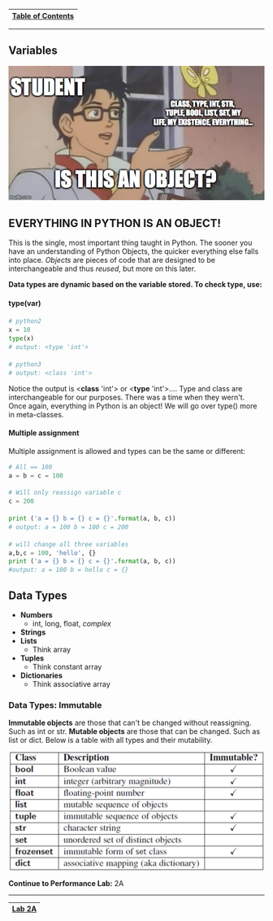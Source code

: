 |[Table of Contents](/00-Table-of-Contents.md)|
|---|

---

## Variables

![](../.gitbook/assets/isthisameme.jpg)

## EVERYTHING IN PYTHON IS AN OBJECT!

This is the single, most important thing taught in Python. The sooner you have an understanding of Python Objects, the quicker everything else falls into place. *Objects* are pieces of code that are designed to be interchangeable and thus *reused*, but more on this later.

**Data types are dynamic based on the variable stored. To check type, use:**

#### **type\(**var**\)**

```python
# python2
x = 10
type(x)
# output: <type 'int'>

# python3
# output: <class 'int'>
```

Notice the output is &lt;**class** 'int'&gt; or &lt;**type** 'int'&gt;.... Type and class are interchangeable for our purposes. There was a time when they wern't. Once again, everything in Python is an object! We will go over type\(\) more in meta-classes.

#### Multiple assignment

Multiple assignment is allowed and types can be the same or different:

```python
# All == 100
a = b = c = 100

# Will only reassign variable c
c = 200

print ('a = {} b = {} c = {}'.format(a, b, c))
# output: a = 100 b = 100 c = 200

# will change all three variables
a,b,c = 100, 'hello', {}
print ('a = {} b = {} c = {}'.format(a, b, c))
#output: a = 100 b = hello c = {}
```

## Data Types

* **Numbers**
  * int, long, float, *complex*
* **Strings**
* **Lists**
  * Think array
* **Tuples**
  * Think constant array
* **Dictionaries**
  * Think associative array

### Data Types: Immutable

**Immutable objects** are those that can't be changed without reassigning. Such as int or str. **Mutable objects** are those that can be changed. Such as list or dict. Below is a table with all types and their mutability.

![](../.gitbook/assets/mutable.png)

**Continue to Performance Lab:** 2A

---

|[Lab 2A](/02_Data_Types/lab2a.md)|
|---|
